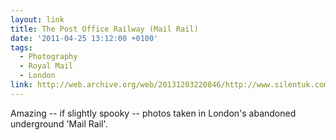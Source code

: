 ```yaml
---
layout: link
title: The Post Office Railway (Mail Rail)
date: '2011-04-25 13:12:00 +0100'
tags:
  - Photography
  - Royal Mail
  - London
link: http://web.archive.org/web/20131203220846/http://www.silentuk.com/?p=2792
---
```

Amazing -- if slightly spooky -- photos taken in London's abandoned underground 'Mail Rail'.
